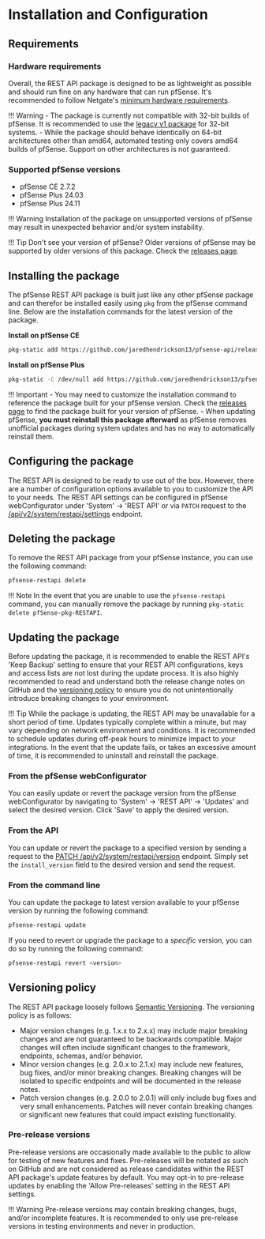 # Installation and Configuration

## Requirements

### Hardware requirements

Overall, the REST API package is designed to be as lightweight as possible and should run fine on any hardware that can
run pfSense. It's recommended to follow Netgate's [minimum hardware requirements](https://docs.netgate.com/pfsense/en/latest/hardware/minimum-requirements.html).

!!! Warning
    - The package is currently not compatible with 32-bit builds of pfSense. It is recommended to use the [legacy v1 package](https://github.com/jaredhendrickson13/pfsense-api/tree/legacy) for 32-bit systems.
    - While the package should behave identically on 64-bit architectures other than amd64, automated testing only covers amd64
    builds of pfSense. Support on other architectures is not guaranteed.

### Supported pfSense versions

- pfSense CE 2.7.2
- pfSense Plus 24.03
- pfSense Plus 24.11

!!! Warning
    Installation of the package on unsupported versions of pfSense may result in unexpected behavior and/or system instability.
    
!!! Tip
    Don't see your version of pfSense? Older versions of pfSense may be supported by older versions of this package.
    Check the [releases page](https://github.com/jaredhendrickson13/pfsense-api/releases).

## Installing the package

The pfSense REST API package is built just like any other pfSense package and can therefor be installed easily using
`pkg` from the pfSense command line. Below are the installation commands for the latest version of the package.

**Install on pfSense CE**

```bash
pkg-static add https://github.com/jaredhendrickson13/pfsense-api/releases/latest/download/pfSense-2.7.2-pkg-RESTAPI.pkg
```

**Install on pfSense Plus**

```bash
pkg-static -C /dev/null add https://github.com/jaredhendrickson13/pfsense-api/releases/latest/download/pfSense-24.03-pkg-RESTAPI.pkg
```

!!! Important
    - You may need to customize the installation command to reference the package built for your pfSense version. Check
      the [releases page](https://github.com/jaredhendrickson13/pfsense-api/releases) to find the package built for
      your version of pfSense.
    - When updating pfSense, **you must reinstall this package afterward** as pfSense removes unofficial packages during
      system updates and has no way to automatically reinstall them.

## Configuring the package

The REST API is designed to be ready to use out of the box. However, there are a number of configuration options available to
you to customize the API to your needs. The REST API settings can be configured in pfSense webConfigurator under
'System' -> 'REST API' or via `PATCH` request to the [/api/v2/system/restapi/settings](https://pfrest.org/api-docs/#/SYSTEM/patchSystemRESTAPISettingsEndpoint)
endpoint.

## Deleting the package

To remove the REST API package from your pfSense instance, you can use the following command:

```bash
pfsense-restapi delete
```

!!! Note
    In the event that you are unable to use the `pfsense-restapi` command, you can manually remove the package by
    running `pkg-static delete pfSense-pkg-RESTAPI`.

## Updating the package

Before updating the package, it is recommended to enable the REST API's 'Keep Backup' setting to ensure that your
REST API configurations, keys and access lists are not lost during the update process. It is also highly recommended to
read and understand both the release change notes on GitHub and the [versioning policy](#versioning-policy) to ensure
you do not unintentionally introduce breaking changes to your environment.

!!! Tip
    While the package is updating, the REST API may be unavailable for a short period of time. Updates typically complete
    within a minute, but may vary depending on network environment and conditions. It is recommended to
    schedule updates during off-peak hours to minimize impact to your integrations. In the event that the update fails,
    or takes an excessive amount of time, it is recommended to uninstall and reinstall the package.

### From the pfSense webConfigurator

You can easily update or revert the package version from the pfSense webConfigurator by navigating to 'System' -> 
'REST API' -> 'Updates' and select the desired version. Click 'Save' to apply the desired version. 

### From the API

You can update or revert the package to a specified version by sending a request to the [PATCH 
/api/v2/system/restapi/version](https://pfrest.org/api-docs/#/SYSTEM/patchSystemRESTAPIVersionEndpoint) endpoint.
Simply set the `install_version` field to the desired version and send the request.

### From the command line

You can update the package to latest version available to your pfSense version by running the following command:

```bash
pfsense-restapi update
```

If you need to revert or upgrade the package to a _specific_ version, you can do so by running the following command:

```bash
pfsense-restapi revert <version>
```

## Versioning policy

The REST API package loosely follows [Semantic Versioning](https://semver.org/). The versioning policy is as follows:

- Major version changes (e.g. 1.x.x to 2.x.x) may include major breaking changes and are not guaranteed to be backwards
  compatible. Major changes will often include significant changes to the framework, endpoints, schemas, and/or behavior.
- Minor version changes (e.g. 2.0.x to 2.1.x) may include new features, bug fixes, and/or minor breaking changes. Breaking
  changes will be isolated to specific endpoints and will be documented in the release notes.
- Patch version changes (e.g. 2.0.0 to 2.0.1) will only include bug fixes and very small enhancements. Patches will
  never contain breaking changes or significant new features that could impact existing functionality.

### Pre-release versions

Pre-release versions are occasionally made available to the public to allow for testing of new features and fixes. 
Pre-releases will be notated as such on GitHub and are not considered as release candidates within the REST API package's
update features by default. You may opt-in to pre-release updates by enabling the 'Allow Pre-releases' setting in the
REST API settings.

!!! Warning
    Pre-release versions may contain breaking changes, bugs, and/or incomplete features. It is recommended to only use
    pre-release versions in testing environments and never in production.